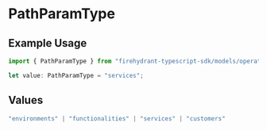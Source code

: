 # PathParamType

## Example Usage

```typescript
import { PathParamType } from "firehydrant-typescript-sdk/models/operations";

let value: PathParamType = "services";
```

## Values

```typescript
"environments" | "functionalities" | "services" | "customers"
```